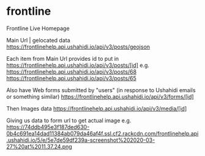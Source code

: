 # frontline
Frontline Live Homepage

Main Url | gelocated data
https://frontlinehelp.api.ushahidi.io/api/v3/posts/geojson

Each item from Main Url provides id to put in 
https://frontlinehelp.api.ushahidi.io/api/v3/posts/[id]
e.g.
https://frontlinehelp.api.ushahidi.io/api/v3/posts/68
https://frontlinehelp.api.ushahidi.io/api/v3/posts/65

Also have Web forms submitted by "users" (in response to Ushahidi emails or something similar)
https://frontlinehelp.api.ushahidi.io/api/v3/forms/[id]

Then Images data
https://frontlinehelp.api.ushahidi.io/api/v3/media/[id]

Giving us data to form url to get actual image e.g. 
https://74ddb495e3f187ded630-0b4c691ea14dad11384ab079da46af4f.ssl.cf2.rackcdn.com/frontlinehelp.api.ushahidi.io/5/e/5e7de59df239a-screenshot%202020-03-27%20at%2011.37.24.png



